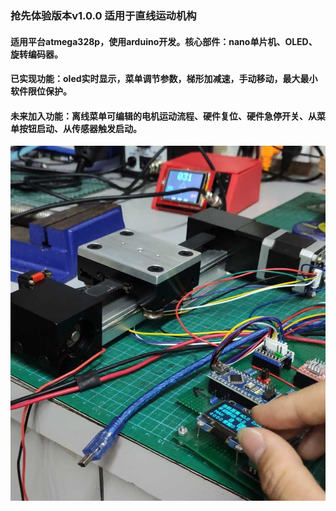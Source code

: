 ### 抢先体验版本v1.0.0 适用于直线运动机构
#### 适用平台atmega328p，使用arduino开发。核心部件：nano单片机、OLED、旋转编码器。
#### 已实现功能：oled实时显示，菜单调节参数，梯形加减速，手动移动，最大最小软件限位保护。
#### 未来加入功能：离线菜单可编辑的电机运动流程、硬件复位、硬件急停开关、从菜单按钮启动、从传感器触发启动。
![](https://github.com/jie326513988/OLED-menu-offline-programmable-stepping-motor-controller/blob/master/picture/001.jpg)

